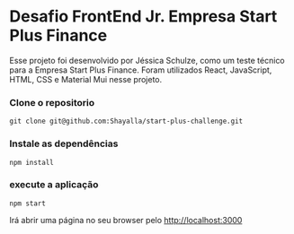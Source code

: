 # Desafio FrontEnd Jr. Empresa Start Plus Finance
Esse projeto foi desenvolvido por Jéssica Schulze, como um teste técnico para a Empresa Start Plus Finance.
Foram utilizados React, JavaScript, HTML, CSS e Material Mui nesse projeto.

### Clone o repositorio
``` 
git clone git@github.com:Shayalla/start-plus-challenge.git
```
### Instale as dependências 
```
npm install
```

### execute a aplicação

 ```
 npm start
 ```
Irá abrir uma página no seu browser pelo [http://localhost:3000](http://localhost:3000)
